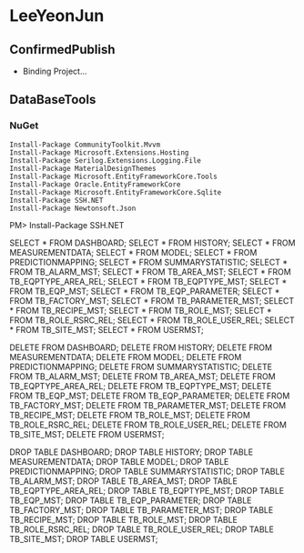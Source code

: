 # LeeYeonJun

## ConfirmedPublish
- Binding Project...

## DataBaseTools
### NuGet
```PM
Install-Package CommunityToolkit.Mvvm
Install-Package Microsoft.Extensions.Hosting
Install-Package Serilog.Extensions.Logging.File
Install-Package MaterialDesignThemes
Install-Package Microsoft.EntityFrameworkCore.Tools
Install-Package Oracle.EntityFrameworkCore
Install-Package Microsoft.EntityFrameworkCore.Sqlite
Install-Package SSH.NET
Install-Package Newtonsoft.Json
```






PM> Install-Package SSH.NET


SELECT * FROM DASHBOARD;
SELECT * FROM HISTORY;
SELECT * FROM MEASUREMENTDATA;
SELECT * FROM MODEL;
SELECT * FROM PREDICTIONMAPPING;
SELECT * FROM SUMMARYSTATISTIC;
SELECT * FROM TB_ALARM_MST;
SELECT * FROM TB_AREA_MST;
SELECT * FROM TB_EQPTYPE_AREA_REL;
SELECT * FROM TB_EQPTYPE_MST;
SELECT * FROM TB_EQP_MST;
SELECT * FROM TB_EQP_PARAMETER;
SELECT * FROM TB_FACTORY_MST;
SELECT * FROM TB_PARAMETER_MST;
SELECT * FROM TB_RECIPE_MST;
SELECT * FROM TB_ROLE_MST;
SELECT * FROM TB_ROLE_RSRC_REL;
SELECT * FROM TB_ROLE_USER_REL;
SELECT * FROM TB_SITE_MST;
SELECT * FROM USERMST;

DELETE FROM DASHBOARD;
DELETE FROM HISTORY;
DELETE FROM MEASUREMENTDATA;
DELETE FROM MODEL;
DELETE FROM PREDICTIONMAPPING;
DELETE FROM SUMMARYSTATISTIC;
DELETE FROM TB_ALARM_MST;
DELETE FROM TB_AREA_MST;
DELETE FROM TB_EQPTYPE_AREA_REL;
DELETE FROM TB_EQPTYPE_MST;
DELETE FROM TB_EQP_MST;
DELETE FROM TB_EQP_PARAMETER;
DELETE FROM TB_FACTORY_MST;
DELETE FROM TB_PARAMETER_MST;
DELETE FROM TB_RECIPE_MST;
DELETE FROM TB_ROLE_MST;
DELETE FROM TB_ROLE_RSRC_REL;
DELETE FROM TB_ROLE_USER_REL;
DELETE FROM TB_SITE_MST;
DELETE FROM USERMST;


DROP TABLE DASHBOARD;
DROP TABLE HISTORY;
DROP TABLE MEASUREMENTDATA;
DROP TABLE MODEL;
DROP TABLE PREDICTIONMAPPING;
DROP TABLE SUMMARYSTATISTIC;
DROP TABLE TB_ALARM_MST;
DROP TABLE TB_AREA_MST;
DROP TABLE TB_EQPTYPE_AREA_REL;
DROP TABLE TB_EQPTYPE_MST;
DROP TABLE TB_EQP_MST;
DROP TABLE TB_EQP_PARAMETER;
DROP TABLE TB_FACTORY_MST;
DROP TABLE TB_PARAMETER_MST;
DROP TABLE TB_RECIPE_MST;
DROP TABLE TB_ROLE_MST;
DROP TABLE TB_ROLE_RSRC_REL;
DROP TABLE TB_ROLE_USER_REL;
DROP TABLE TB_SITE_MST;
DROP TABLE USERMST;



